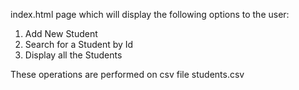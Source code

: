  index.html page which will display the following options to the user:

1) Add New Student
2) Search for a Student by Id
3) Display all the Students

These operations are performed on csv file students.csv
